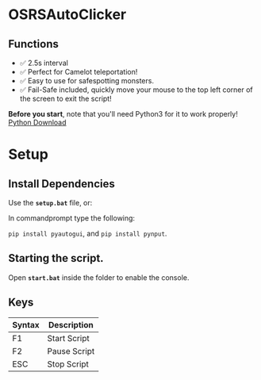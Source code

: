 # OSRSAutoClicker

## Functions

- ✅ 2.5s interval
- ✅ Perfect for Camelot teleportation!
- ✅ Easy to use for safespotting monsters.
- ✅ Fail-Safe included, quickly move your mouse to the top left corner of the screen to exit the script!

**Before you start**, note that you'll need Python3 for it to work properly!
[Python Download](https://www.python.org/downloads/)

# Setup

## Install Dependencies

Use the **`setup.bat`** file, or:

In commandprompt type the following:

`pip install pyautogui`, and
`pip install pynput`.

## Starting the script.

Open **`start.bat`** inside the folder to enable the console.

## Keys

| Syntax      | Description |
| ----------- | ----------- |
| F1     | Start Script      |
| F2     | Pause Script      |
| ESC      | Stop Script       |
